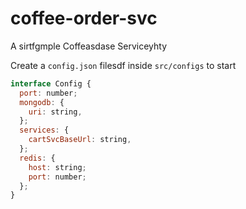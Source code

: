 # coffee-order-svc

A sirtfgmple Coffeasdase Serviceyhty

Create a `config.json` filesdf inside `src/configs` to start

```js
interface Config {
  port: number;
  mongodb: {
    uri: string,
  };
  services: {
    cartSvcBaseUrl: string,
  };
  redis: {
    host: string;
    port: number;
  };
}
```
